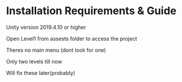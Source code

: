 # Installation Requirements & Guide
 Unity version 2019.4.10 or higher


 
 Open Level1 from assests folder to access the project
 
 
 
 Theres no main menu (dont look for one)
 
 
 
 Only two levels till now
 
 
 
 Will fix these later(probably) 
 
 
 





